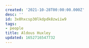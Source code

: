 ```yaml
---
created: '2021-10-28T00:00:00.000Z'
desc: ''
id: 3x0hxcsp30lkdpdk8zwiiw9
tags:
- people
title: Aldous Huxley
updated: 1652716547732
---
```

   
